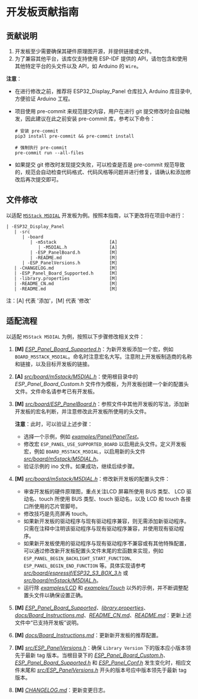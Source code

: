 # 开发板贡献指南

## 贡献说明

1. 开发板至少需要确保其硬件原理图开源，并提供链接或文件。
2. 为了兼容其他平台，该库仅支持使用 ESP-IDF 提供的 API，请勿包含和使用其他特定平台的头文件以及 API，如 Arduino 的 `Wire`。

**注意**：

- 在进行修改之前，推荐将 ESP32_Display_Panel 仓库拉入 Arduino 库目录中,方便验证 Arduino 工程。
- 项目使用 pre-commit 来规范提交内容，用户在进行 git 提交修改时会自动触发，因此建议在此之前安装 pre-commit 库，参考以下命令：

   ```
   # 安装 pre-commit
   pip3 install pre-commit && pre-commit install

   # 强制执行 pre-commit
   pre-commit run --all-files
   ```

- 如果提交 git 修改时发现提交失败，可以检查是否是 pre-commit 规范导致的，规范会自动检查代码格式、代码风格等问题并进行修复，请确认和添加修改后再次提交即可。

## 文件修改

以适配 [`M5Stack M5DIAL`](https://github.com/esp-arduino-libs/ESP32_Display_Panel/commit/1886c668468626b9dd2ae975f7db12df5413378e) 开发板为例。按照本指南，以下更改将在项目中进行：

```
| -ESP32_Display_Panel
   | -src
      | -board
         | -m5stack                    [A]
            | -M5DIAL.h                [A]
         | -ESP_PanelBoard.h           [M]
         | -README.md                  [M]
      | -ESP_PanelVersions.h           [M]
   | -CHANGELOG.md                     [M]
   | -ESP_Panel_Board_Supported.h      [M]
   | -library.properties               [M]
   | -README_CN.md                     [M]
   | -README.md                        [M]
```
注：[A] 代表 '添加'，[M] 代表 '修改'

## 适配流程

以适配 `M5Stack M5DIAL` 为例，按照以下步骤修改相关文件：

1. **[M]** *[ESP_Panel_Board_Supported.h](../ESP_Panel_Board_Supported.h)*：为新开发板添加一个宏，例如 `BOARD_M5STACK_M5DIAL`。命名时注意宏名大写。注意附上开发板制造商的名称和链接，以及目标开发板的链接。
2. **[A]** *[src/board/m5stack/M5DIAL.h](../src/board/m5stack/M5DIAL.h)*：使用根目录中的 *ESP_Panel_Board_Custom.h* 文件作为模板，为开发板创建一个新的配置头文件。文件命名请参考已有开发板。
3. **[M]** *[src/board/ESP_PanelBoard.h](../src/board/ESP_PanelBoard.h)*：参照文件中其他开发板的写法，添加新开发板的宏名判断，并注意修改此开发板所使用的头文件。

   **注意**：此时，可以验证上述步骤：

      - 选择一个示例，例如 *[examples/Panel/PanelTest](../examples/Panel/PanelTest/)*。
      - 修改宏 `ESP_PANEL_USE_SUPPORTED_BOARD` 以启用此头文件。定义开发板宏，例如 `BOARD_M5STACK_M5DIAL`，以启用新的头文件 *[src/board/m5stack/M5DIAL.h](../src/board/m5stack/M5DIAL.h)*。
      - 验证示例的 ino 文件。如果成功，继续后续步骤。

4. **[M]** *[src/board/m5stack/M5DIAL.h](../src/board/m5stack/M5DIAL.h)*：修改新开发板的配置头文件：
   - 审查开发板的硬件原理图，重点关注LCD 屏幕所使用 BUS 类型、 LCD 驱动名、touch 所使用 BUS 类型、touch 驱动名，以及 LCD 和 touch 各接口所使用的芯片管脚号。
   - 修改技巧是先亮屏再 touch。
   - 如果新开发板的驱动程序与现有驱动程序兼容，则无需添加新驱动程序。只需在注释中注明该驱动程序与现有驱动程序兼容，并使用现有驱动程序。
   - 如果新开发板使用的驱动程序与现有驱动程序不兼容或有其他特殊配置，可以通过修改新开发板配置头文件末尾的宏函数来实现，例如 `ESP_PANEL_BEGIN_BACKLIGHT_START_FUNCTION`、`ESP_PANEL_BEGIN_END_FUNCTION` 等。具体实现请参考 *[src/board/espressif/ESP32_S3_BOX_3.h](../src/board/espressif/ESP32_S3_BOX_3.h)* 或 *[src/board/m5stack/M5DIAL.h](../src/board/m5stack/M5DIAL.h)*。
   - 运行除 *[examples/LCD](../examples/LCD/)* 和 *[examples/Touch](../examples/Touch/)* 以外的示例，并不断调整配置头文件以确保设置正确。

5. **[M]** *[ESP_Panel_Board_Supported](../ESP_Panel_Board_Supported.h)*、*[library.properties](../library.properties)*、*[docs/Board_Instructions.md](../docs/Board_Instructions.md)*、*[README_CN.md](../README_CN.md)*、*[README.md](../README.md)*：更新上述文件中“已支持开发板”说明。
6. **[M]** *[docs/Board_Instructions.md](../docs/Board_Instructions.md)*：更新新开发板的推荐配置。
7. **[M]** *[src/ESP_PanelVersions.h](../src/ESP_PanelVersions.h)*：确保 `Library Version` 下的版本应小版本领先于最新 tag 版本。当根目录下的 *[ESP_Panel_Board_Custom.h](../ESP_Panel_Board_Custom.h)*、*[ESP_Panel_Board_Supported.h](../ESP_Panel_Board_Supported.h)* 和 *[ESP_Panel_Conf.h](../ESP_Panel_Conf.h)* 发生变化时，相应文件末尾和 *[src/ESP_PanelVersions.h](../src/ESP_PanelVersions.h)* 开头的版本号应中版本领先于最新 tag 版本。
8. **[M]** *[CHANGELOG.md](../CHANGELOG.md)*：更新变更日志。
